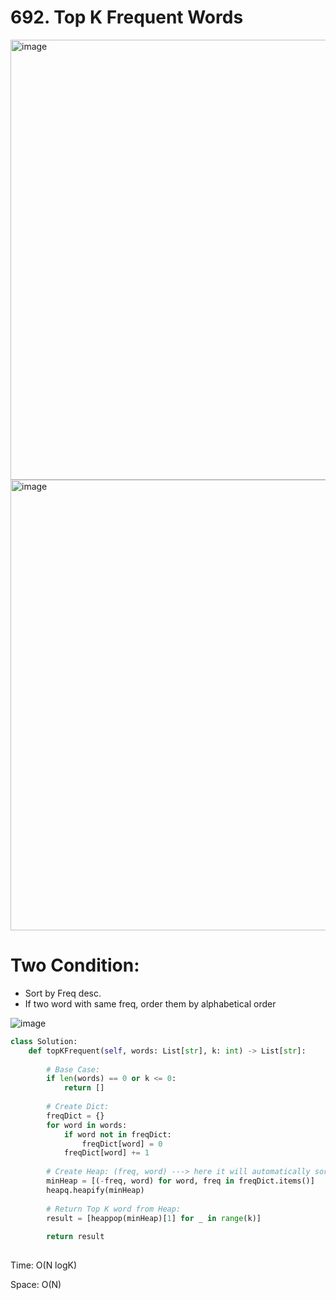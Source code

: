 # 692. Top K Frequent Words


<img width="704" alt="image" src="https://user-images.githubusercontent.com/35987583/170814904-abf94cf9-005d-40b5-a17c-1bc1a1246332.png">
<img width="721" alt="image" src="https://user-images.githubusercontent.com/35987583/170814912-e9f8182f-b27f-49fc-8cfa-d17489a0646b.png">


# Two Condition:
- Sort by Freq desc.
- If two word with same freq, order them by alphabetical order


![image](https://user-images.githubusercontent.com/35987583/170815042-765fc182-d6c1-41fa-9cf1-83cbb3fdc620.png)


```python
class Solution:
    def topKFrequent(self, words: List[str], k: int) -> List[str]:
        
        # Base Case:
        if len(words) == 0 or k <= 0:
            return []
        
        # Create Dict:
        freqDict = {}
        for word in words:
            if word not in freqDict:
                freqDict[word] = 0
            freqDict[word] += 1
        
        # Create Heap: (freq, word) ---> here it will automatically sort by freq and then by word in alphabetical order
        minHeap = [(-freq, word) for word, freq in freqDict.items()]
        heapq.heapify(minHeap)
        
        # Return Top K word from Heap:
        result = [heappop(minHeap)[1] for _ in range(k)]
        
        return result
        
```

Time: O(N logK) 

Space: O(N)
